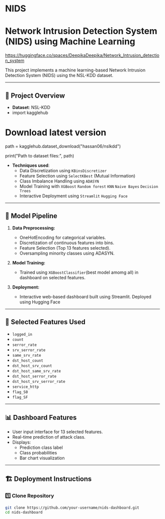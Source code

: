 # NIDS
# Network Intrusion Detection System (NIDS) using Machine Learning
https://huggingface.co/spaces/DeepikaDeepika/Network_Intrusion_detection_system

This project implements a machine learning-based Network Intrusion Detection System (NIDS) using the NSL-KDD dataset.

---

## 🚀 Project Overview

- **Dataset**: NSL-KDD
- import kagglehub
# Download latest version
path = kagglehub.dataset_download("hassan06/nslkdd")

print("Path to dataset files:", path)
- **Techniques used**:
  - Data Discretization using `KBinsDiscretizer`
  - Feature Selection using `SelectKBest` (Mutual Information)
  - Class Imbalance Handling using `ADASYN`
  - Model Training with `XGBoost` `Random forest` `KNN` `Naive Bayes` `Decision Trees`
  - Interactive Deployment using `Streamlit` `Hugging Face`

---

## 🔧 Model Pipeline

1. **Data Preprocessing:**
   - OneHotEncoding for categorical variables.
   - Discretization of continuous features into bins.
   - Feature Selection (Top 13 features selected).
   - Oversampling minority classes using ADASYN.

2. **Model Training:**
   - Trained using `XGBoostClassifier`(best model amomg all) in dashboard  on selected features.

3. **Deployment:**
   - Interactive web-based dashboard built using Streamlit. Deployed using Hugging Face

---

## 🔑 Selected Features Used

- `logged_in`
- `count`
- `serror_rate`
- `srv_serror_rate`
- `same_srv_rate`
- `dst_host_count`
- `dst_host_srv_count`
- `dst_host_same_srv_rate`
- `dst_host_serror_rate`
- `dst_host_srv_serror_rate`
- `service_http`
- `flag_S0`
- `flag_SF`

---

## 📊 Dashboard Features

- User input interface for 13 selected features.
- Real-time prediction of attack class.
- Displays:
  - Prediction class label
  - Class probabilities
  - Bar chart visualization

---

## 🏗 Deployment Instructions

### 1️⃣ Clone Repository

```bash
git clone https://github.com/your-username/nids-dashboard.git
cd nids-dashboard
